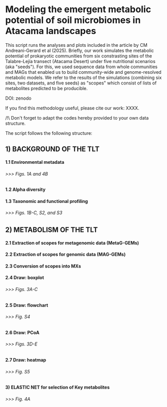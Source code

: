 # Modeling the emergent metabolic potential of soil microbiomes in Atacama landscapes

This script runs the analyses and plots included in the article by CM Andreani-Gerard et al (2025).
Briefly, our work simulates the metabolic potential of prokaryotic communities from six constrasting sites of the Talabre-Lejía transect (Atacama Desert) under five nutritional scenarios (aka "seeds").
For this, we used sequence data from whole communities and MAGs that enabled us to build community-wide and genome-resolved metabolic models.
We refer to the results of the simulations (combining six sites, two datasets, and five seeds) as "scopes" which consist of lists of metabolites predicted to be producible.

DOI: zenodo

If you find this methodology useful, please cite our work: XXXX.

/!\ Don't forget to adapt the codes hereby provided to your own data structure. 

The script follows the following structure:

## 1) BACKGROUND OF THE TLT
####    1.1 Environmental metadata
######  >>> Figs. 1A and 4B
####    1.2 Alpha diversity
####    1.3 Taxonomic and functional profiling
######  >>> Figs. 1B-C, S2, and S3
## 2) METABOLISM OF THE TLT
####    2.1 Extraction of scopes for metagenomic data (MetaG-GEMs)
####    2.2 Extraction of scopes for genomic data (MAG-GEMs)
####    2.3 Conversion of scopes into MXs
####    2.4 Draw: boxplot
######  >>> Figs. 3A-C
####    2.5 Draw: flowchart
######  >>> Fig. S4
####    2.6 Draw: PCoA
######  >>> Figs. 3D-E
####    2.7 Draw: heatmap
######  >>> Fig. S5
#### 3) ELASTIC NET for selection of Key metabolites
###### >>> Fig. 4A
